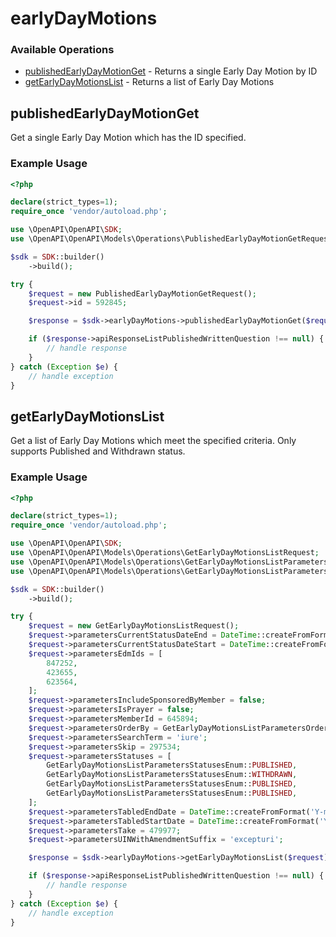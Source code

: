 # earlyDayMotions

### Available Operations

* [publishedEarlyDayMotionGet](#publishedearlydaymotionget) - Returns a single Early Day Motion by ID
* [getEarlyDayMotionsList](#getearlydaymotionslist) - Returns a list of Early Day Motions

## publishedEarlyDayMotionGet

Get a single Early Day Motion which has the ID specified.

### Example Usage

```php
<?php

declare(strict_types=1);
require_once 'vendor/autoload.php';

use \OpenAPI\OpenAPI\SDK;
use \OpenAPI\OpenAPI\Models\Operations\PublishedEarlyDayMotionGetRequest;

$sdk = SDK::builder()
    ->build();

try {
    $request = new PublishedEarlyDayMotionGetRequest();
    $request->id = 592845;

    $response = $sdk->earlyDayMotions->publishedEarlyDayMotionGet($request);

    if ($response->apiResponseListPublishedWrittenQuestion !== null) {
        // handle response
    }
} catch (Exception $e) {
    // handle exception
}
```

## getEarlyDayMotionsList

Get a list of Early Day Motions which meet the specified criteria. Only supports Published and Withdrawn status.

### Example Usage

```php
<?php

declare(strict_types=1);
require_once 'vendor/autoload.php';

use \OpenAPI\OpenAPI\SDK;
use \OpenAPI\OpenAPI\Models\Operations\GetEarlyDayMotionsListRequest;
use \OpenAPI\OpenAPI\Models\Operations\GetEarlyDayMotionsListParametersOrderByEnum;
use \OpenAPI\OpenAPI\Models\Operations\GetEarlyDayMotionsListParametersStatusesEnum;

$sdk = SDK::builder()
    ->build();

try {
    $request = new GetEarlyDayMotionsListRequest();
    $request->parametersCurrentStatusDateEnd = DateTime::createFromFormat('Y-m-d\TH:i:sP', '2021-04-24T16:27:50.833Z');
    $request->parametersCurrentStatusDateStart = DateTime::createFromFormat('Y-m-d\TH:i:sP', '2021-04-14T16:47:33.722Z');
    $request->parametersEdmIds = [
        847252,
        423655,
        623564,
    ];
    $request->parametersIncludeSponsoredByMember = false;
    $request->parametersIsPrayer = false;
    $request->parametersMemberId = 645894;
    $request->parametersOrderBy = GetEarlyDayMotionsListParametersOrderByEnum::TITLE_ASC;
    $request->parametersSearchTerm = 'iure';
    $request->parametersSkip = 297534;
    $request->parametersStatuses = [
        GetEarlyDayMotionsListParametersStatusesEnum::PUBLISHED,
        GetEarlyDayMotionsListParametersStatusesEnum::WITHDRAWN,
        GetEarlyDayMotionsListParametersStatusesEnum::PUBLISHED,
        GetEarlyDayMotionsListParametersStatusesEnum::PUBLISHED,
    ];
    $request->parametersTabledEndDate = DateTime::createFromFormat('Y-m-d\TH:i:sP', '2022-03-18T00:29:19.137Z');
    $request->parametersTabledStartDate = DateTime::createFromFormat('Y-m-d\TH:i:sP', '2021-05-31T20:38:28.793Z');
    $request->parametersTake = 479977;
    $request->parametersUINWithAmendmentSuffix = 'excepturi';

    $response = $sdk->earlyDayMotions->getEarlyDayMotionsList($request);

    if ($response->apiResponseListPublishedWrittenQuestion !== null) {
        // handle response
    }
} catch (Exception $e) {
    // handle exception
}
```
